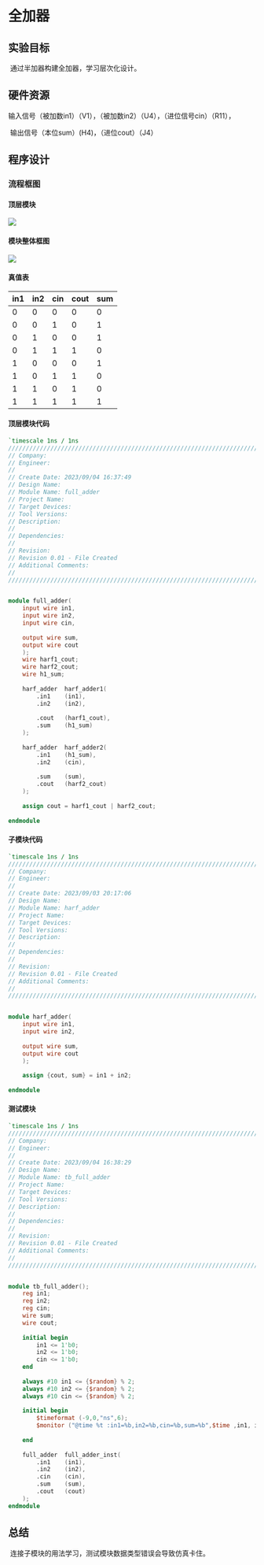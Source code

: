 # 全加器

## 实验目标

​	通过半加器构建全加器，学习层次化设计。

## 硬件资源

​	输入信号（被加数in1）（V1），（被加数in2）（U4），（进位信号cin）（R11），

​	输出信号（本位sum）(H4)，（进位cout）（J4）

## 程序设计

### 流程框图

#### 顶层模块

![](F:\project\full_adder\doc\full_adder_1.png)

#### 模块整体框图

![](F:\project\full_adder\doc\full_adder_2.png)

#### 真值表

| in1  | in2  | cin  | cout | sum  |
| ---- | ---- | ---- | ---- | ---- |
| 0    | 0    | 0    | 0    | 0    |
| 0    | 0    | 1    | 0    | 1    |
| 0    | 1    | 0    | 0    | 1    |
| 0    | 1    | 1    | 1    | 0    |
| 1    | 0    | 0    | 0    | 1    |
| 1    | 0    | 1    | 1    | 0    |
| 1    | 1    | 0    | 1    | 0    |
| 1    | 1    | 1    | 1    | 1    |

#### 顶层模块代码

```verilog
`timescale 1ns / 1ns
//////////////////////////////////////////////////////////////////////////////////
// Company: 
// Engineer: 
// 
// Create Date: 2023/09/04 16:37:49
// Design Name: 
// Module Name: full_adder
// Project Name: 
// Target Devices: 
// Tool Versions: 
// Description: 
// 
// Dependencies: 
// 
// Revision:
// Revision 0.01 - File Created
// Additional Comments:
// 
//////////////////////////////////////////////////////////////////////////////////


module full_adder(
    input wire in1,
    input wire in2,
    input wire cin,
    
    output wire sum,
    output wire cout
    );
    wire harf1_cout;
    wire harf2_cout;
    wire h1_sum;
    
    harf_adder  harf_adder1(
        .in1    (in1),
        .in2    (in2),
        
        .cout   (harf1_cout),
        .sum    (h1_sum)
    );
    
    harf_adder  harf_adder2(
        .in1    (h1_sum),
        .in2    (cin),
        
        .sum    (sum),
        .cout   (harf2_cout)
    );
    
    assign cout = harf1_cout | harf2_cout;
    
endmodule

```

#### 子模块代码

```verilog
`timescale 1ns / 1ns
//////////////////////////////////////////////////////////////////////////////////
// Company: 
// Engineer: 
// 
// Create Date: 2023/09/03 20:17:06
// Design Name: 
// Module Name: harf_adder
// Project Name: 
// Target Devices: 
// Tool Versions: 
// Description: 
// 
// Dependencies: 
// 
// Revision:
// Revision 0.01 - File Created
// Additional Comments:
// 
//////////////////////////////////////////////////////////////////////////////////


module harf_adder(
    input wire in1,
    input wire in2,
    
    output wire sum,
    output wire cout
    );
    
    assign {cout, sum} = in1 + in2;
    
endmodule

```

#### 测试模块

```verilog
`timescale 1ns / 1ns
//////////////////////////////////////////////////////////////////////////////////
// Company: 
// Engineer: 
// 
// Create Date: 2023/09/04 16:38:29
// Design Name: 
// Module Name: tb_full_adder
// Project Name: 
// Target Devices: 
// Tool Versions: 
// Description: 
// 
// Dependencies: 
// 
// Revision:
// Revision 0.01 - File Created
// Additional Comments:
// 
//////////////////////////////////////////////////////////////////////////////////


module tb_full_adder();
    reg in1;
    reg in2;
    reg cin;
    wire sum;
    wire cout;
    
    initial begin
        in1 <= 1'b0;
        in2 <= 1'b0;
        cin <= 1'b0;
    end
    
    always #10 in1 <= {$random} % 2;
    always #10 in2 <= {$random} % 2;
    always #10 cin <= {$random} % 2;
    
    initial begin
        $timeformat (-9,0,"ns",6);
        $monitor ("@time %t :in1=%b,in2=%b,cin=%b,sum=%b",$time ,in1, in2, cin, sum);
        
    end 
    
    full_adder  full_adder_inst(
        .in1    (in1),
        .in2    (in2),
        .cin    (cin),
        .sum    (sum),
        .cout   (cout)
    );
endmodule

```

## 总结

​		连接子模块的用法学习，测试模块数据类型错误会导致仿真卡住。